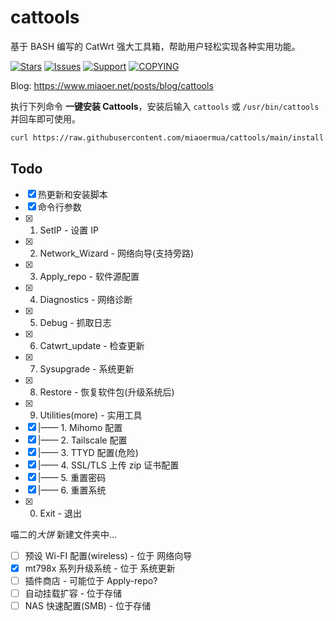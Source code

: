 # cattools

基于 BASH 编写的 CatWrt 强大工具箱，帮助用户轻松实现各种实用功能。

[![Stars](https://m3-markdown-badges.vercel.app/stars/3/3/miaoermua/cattools)](https://github.com/miaoermua/cattools)
[![Issues](https://m3-markdown-badges.vercel.app/issues/1/2/miaoermua/cattools)](https://github.com/miaoermua/cattools/issues)
[![Support](https://ziadoua.github.io/m3-Markdown-Badges/badges/Sponsor/sponsor1.svg)](https://www.miaoer.net/sponsor)
[![COPYING](https://ziadoua.github.io/m3-Markdown-Badges/badges/LicenceGPLv2/licencegplv23.svg)](https://github.com/miaoermua/cattools/blob/main/LICENSE)

Blog: <https://www.miaoer.net/posts/blog/cattools>

执行下列命令 **一键安装 Cattools**，安装后输入 `cattools` 或 `/usr/bin/cattools` 并回车即可使用。

```bash
curl https://raw.githubusercontent.com/miaoermua/cattools/main/install.sh | bash
```

## Todo

- [x] 热更新和安装脚本
- [x] 命令行参数
- [x] 1. SetIP                                  -  设置 IP
- [x] 2. Network_Wizard                         -  网络向导(支持旁路)
- [x] 3. Apply_repo                             -  软件源配置
- [x] 4. Diagnostics                            -  网络诊断
- [x] 5. Debug                                  -  抓取日志
- [x] 6. Catwrt_update                          -  检查更新
- [x] 7. Sysupgrade                             -  系统更新
- [x] 8. Restore                                -  恢复软件包(升级系统后)
- [x] 9. Utilities(more)                        -  实用工具
- [x]  |——  1. Mihomo 配置
- [x]  |——  2. Tailscale 配置
- [x]  |——  3. TTYD 配置(危险)
- [x]  |——  4. SSL/TLS 上传 zip 证书配置
- [x]  |——  5. 重置密码
- [x]  |——  6. 重置系统
- [x] 0. Exit                            -  退出

喵二的*大饼* 新建文件夹中...

- [ ] 预设 Wi-FI 配置(wireless) - 位于 网络向导
- [x] mt798x 系列升级系统 - 位于 系统更新
- [ ] 插件商店  - 可能位于 Apply-repo?
- [ ] 自动挂载扩容  - 位于存储
- [ ] NAS 快速配置(SMB)  - 位于存储
